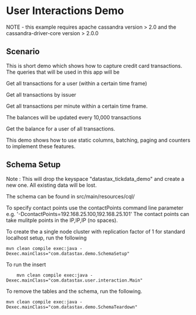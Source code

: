 User Interactions Demo
======================

NOTE - this example requires apache cassandra version > 2.0 and the cassandra-driver-core version > 2.0.0

## Scenario

This is short demo which shows how to capture credit card transactions. The queries that will be used in this app will be 

Get all transactions for a user (within a certain time frame)

Get all transactions by issuer 

Get all transactions per minute within a certain time frame. 

The balances will be updated every 10,000 transactions 

Get the balance for a user of all transactions. 

This demo shows how to use static columns, batching, paging and counters to implement these features.  


## Schema Setup
Note : This will drop the keyspace "datastax_tickdata_demo" and create a new one. All existing data will be lost. 

The schema can be found in src/main/resources/cql/

To specify contact points use the contactPoints command line parameter e.g. '-DcontactPoints=192.168.25.100,192.168.25.101'
The contact points can take mulitple points in the IP,IP,IP (no spaces).

To create the a single node cluster with replication factor of 1 for standard localhost setup, run the following

    mvn clean compile exec:java -Dexec.mainClass="com.datastax.demo.SchemaSetup"

To run the insert

        mvn clean compile exec:java -Dexec.mainClass="com.datastax.user.interaction.Main" 
	
To remove the tables and the schema, run the following.

    mvn clean compile exec:java -Dexec.mainClass="com.datastax.demo.SchemaTeardown"
	
